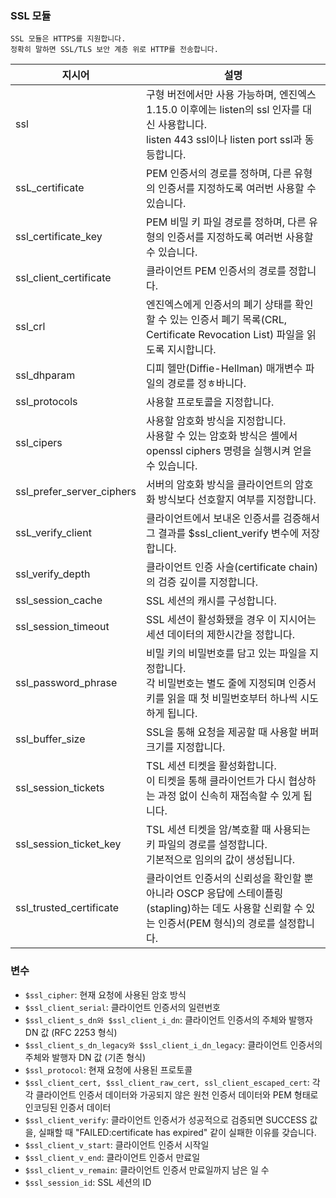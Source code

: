 ### SSL 모듈
```
SSL 모듈은 HTTPS를 지원합니다.
정확히 말하면 SSL/TLS 보안 계층 위로 HTTP를 전송합니다.
```

| 지시어                       | 설명                                                                                                        |
|---------------------------|-----------------------------------------------------------------------------------------------------------|
| ssl                       | 구형 버전에서만 사용 가능하며, 엔진엑스 1.15.0 이후에는 listen의 ssl 인자를 대신 사용합니다.<br/>listen 443 ssl이나 listen port ssl과 동등합니다. |
| ssL_certificate           | PEM 인증서의 경로를 정하며, 다른 유형의 인증서를 지정하도록 여러번 사용할 수 있습니다.                                                       |
| ssl_certificate_key       | PEM 비밀 키 파일 경로를 정하며, 다른 유형의 인증서를 지정하도록 여러번 사용할 수 있습니다.                                                    |
| ssl_client_certificate    | 클라이언트 PEM 인증서의 경로를 정합니다.                                                                                  |
| ssl_crl                   | 엔진엑스에게 인증서의 폐기 상태를 확인할 수 있는 인증서 폐기 목록(CRL, Certificate Revocation List) 파일을 읽도록 지시합니다.                    |
| ssl_dhparam               | 디피 헬만(Diffie-Hellman) 매개변수 파일의 경로를 정ㅎ바니다.                                                                 |
| ssl_protocols             | 사용할 프로토콜을 지정합니다.                                                                                          |
| ssl_cipers                | 사용할 암호화 방식을 지정합니다.<br/>사용할 수 있는 암호화 방식은 셸에서 openssl ciphers 명령을 실행시켜 얻을 수 있습니다.                           |
| ssl_prefer_server_ciphers | 서버의 암호화 방식을 클라이언트의 암호화 방식보다 선호할지 여부를 지정합니다.                                                               |
| ssL_verify_client         | 클라이언트에서 보내온 인증서를 검증해서 그 결과를 $ssl_client_verify 변수에 저장합니다.                                                 |
| ssl_verify_depth          | 클라이언트 인증 사슬(certificate chain)의 검증 깊이를 지정합니다.                                                             |
| ssl_session_cache         | SSL 세션의 캐시를 구성합니다.                                                                                        |
| ssl_session_timeout       | SSL 세션이 활성화됐을 경우 이 지시어는 세션 데이터의 제한시간을 정합니다.                                                               |
| ssl_password_phrase       | 비밀 키의 비밀번호를 담고 있는 파일을 지정합니다.<br/>각 비밀번호는 별도 줄에 지정되며 인증서 키를 읽을 때 첫 비밀번호부터 하나씩 시도하게 됩니다.                    |
| ssl_buffer_size           | SSL을 통해 요청을 제공할 때 사용할 버퍼 크기를 지정합니다.                                                                       |
| ssl_session_tickets       | TSL 세션 티켓을 활성화합니다.<br/>이 티켓을 통해 클라이언트가 다시 협상하는 과정 없이 신속히 재접속할 수 있게 됩니다.                                   |
| ssl_session_ticket_key    | TSL 세션 티켓을 암/복호활 때 사용되는 키 파일의 경로를 설정합니다.<br/>기본적으로 임의의 값이 생성됩니다.                                          |
| ssl_trusted_certificate   | 클라이언트 인증서의 신뢰성을 확인할 뿐 아니라 OSCP 응답에 스테이플링(stapling)하는 데도 사용할 신뢰할 수 있는 인증서(PEM 형식)의 경로를 설정합니다.              |


### 변수
- `$ssl_cipher`: 현재 요청에 사용된 암호 방식
- `$ssl_client_serial`: 클라이언트 인증서의 일련번호
- `$ssl_client_s_dn와 $ssl_client_i_dn`: 클라이언트 인증서의 주체와 발행자 DN 값 (RFC 2253 형식)
- `$ssl_client_s_dn_legacy와 $ssl_client_i_dn_legacy`: 클라이언트 인증서의 주체와 발행자 DN 값 (기존 형식)
- `$ssl_protocol`: 현재 요청에 사용된 프로토콜
- `$ssl_client_cert, $ssl_client_raw_cert, ssl_client_escaped_cert`: 각각 클라이언트 인증서 데이터와 가공되지 않은 원천 인증서 데이터와 PEM 형태로 인코딩된 인증서 데이터
- `$ssl_client_verify`: 클라이언트 인증서가 성공적으로 검증되면 SUCCESS 값을, 실패할 때 "FAILED:certificate has expired" 같이 실패한 이유를 갖습니다.
- `$ssl_client_v_start`: 클라이언트 인증서 시작일
- `$ssl_client_v_end`: 클라이언트 인증서 만료일
- `$ssl_client_v_remain`: 클라이언트 인증서 만료일까지 남은 일 수
- `$ssl_session_id`: SSL 세션의 ID
